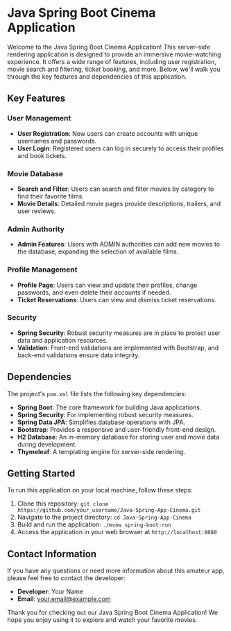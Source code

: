# Java Spring Boot Cinema Application

Welcome to the Java Spring Boot Cinema Application! This server-side rendering application is designed to provide an immersive movie-watching experience. It offers a wide range of features, including user registration, movie search and filtering, ticket booking, and more. Below, we'll walk you through the key features and dependencies of this application.

## Key Features

### User Management
- **User Registration**: New users can create accounts with unique usernames and passwords.
- **User Login**: Registered users can log in securely to access their profiles and book tickets.

### Movie Database
- **Search and Filter**: Users can search and filter movies by category to find their favorite films.
- **Movie Details**: Detailed movie pages provide descriptions, trailers, and user reviews.

### Admin Authority
- **Admin Features**: Users with ADMIN authorities can add new movies to the database, expanding the selection of available films.

### Profile Management
- **Profile Page**: Users can view and update their profiles, change passwords, and even delete their accounts if needed.
- **Ticket Reservations**: Users can view and dismiss ticket reservations.

### Security
- **Spring Security**: Robust security measures are in place to protect user data and application resources.
- **Validation**: Front-end validations are implemented with Bootstrap, and back-end validations ensure data integrity.

## Dependencies

The project's `pom.xml` file lists the following key dependencies:

- **Spring Boot**: The core framework for building Java applications.
- **Spring Security**: For implementing robust security measures.
- **Spring Data JPA**: Simplifies database operations with JPA.
- **Bootstrap**: Provides a responsive and user-friendly front-end design.
- **H2 Database**: An in-memory database for storing user and movie data during development.
- **Thymeleaf**: A templating engine for server-side rendering.

## Getting Started

To run this application on your local machine, follow these steps:

1. Clone this repository: `git clone https://github.com/your_username/Java-Spring-App-Cinema.git`
2. Navigate to the project directory: `cd Java-Spring-App-Cinema`
3. Build and run the application: `./mvnw spring-boot:run`
4. Access the application in your web browser at `http://localhost:8080`

## Contact Information

If you have any questions or need more information about this amateur app, please feel free to contact the developer:

- **Developer**: Your Name
- **Email**: your.email@example.com

Thank you for checking out our Java Spring Boot Cinema Application! We hope you enjoy using it to explore and watch your favorite movies.
